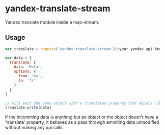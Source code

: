 # yandex-translate-stream
Yandex translate module inside a map-stream.

## Usage

``` js
var translate = require('yandex-translate-stream')(<your yandex api key here>)

var data = {
  translate: {
    data: 'Hola',
    options: {
      from: 'es',
      to: 'fr'
    }
  }
}

// Will emit the same object with a translated property that equals '[bonjour]'
translate.write(data)
```
If the incomming data is anything but an object or the object doesn't have a 'translate' property, it behaves as a pass throwgh emmiting data unmodified without making any api calls.
